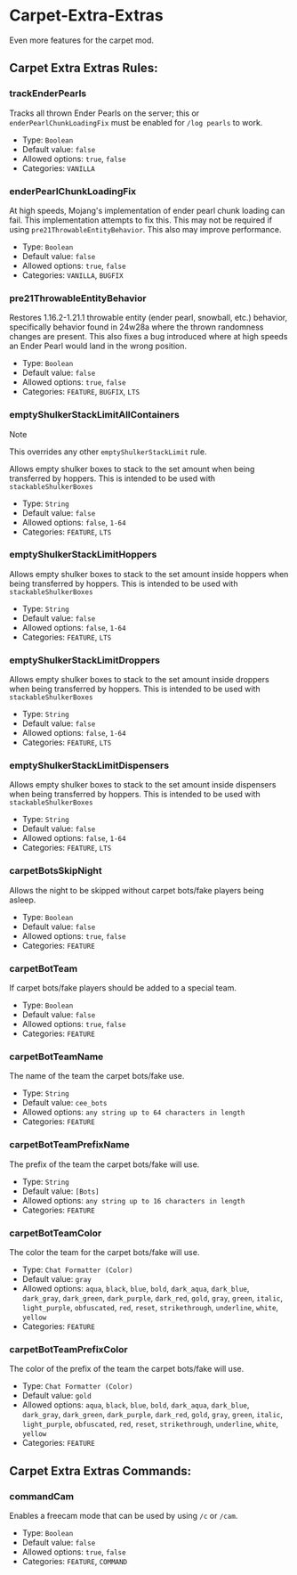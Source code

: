 # Carpet-Extra-Extras
Even more features for the carpet mod.

## Carpet Extra Extras Rules:
### trackEnderPearls
Tracks all thrown Ender Pearls on the server; this or `enderPearlChunkLoadingFix` must be enabled for `/log pearls` to work.
* Type: `Boolean`
* Default value: `false`
* Allowed options: `true`, `false`
* Categories: `VANILLA`

### enderPearlChunkLoadingFix
At high speeds, Mojang's implementation of ender pearl chunk loading can fail. This implementation attempts to fix this. This may not be required if using `pre21ThrowableEntityBehavior`. This also may improve performance.
* Type: `Boolean`
* Default value: `false`
* Allowed options: `true`, `false`
* Categories: `VANILLA`, `BUGFIX`

### pre21ThrowableEntityBehavior
Restores 1.16.2-1.21.1 throwable entity (ender pearl, snowball, etc.) behavior, specifically behavior found in 24w28a where the thrown randomness changes are present. This also fixes a bug introduced where at high speeds an Ender Pearl would land in the wrong position.
* Type: `Boolean`
* Default value: `false`
* Allowed options: `true`, `false`
* Categories: `FEATURE`, `BUGFIX`, `LTS`

### emptyShulkerStackLimitAllContainers
> [!NOTE]
This overrides any other `emptyShulkerStackLimit` rule.

Allows empty shulker boxes to stack to the set amount when being transferred by hoppers. This is intended to be used with `stackableShulkerBoxes`
* Type: `String`
* Default value: `false`
* Allowed options: `false`, `1-64`
* Categories: `FEATURE`, `LTS`

### emptyShulkerStackLimitHoppers
Allows empty shulker boxes to stack to the set amount inside hoppers when being transferred by hoppers. This is intended to be used with `stackableShulkerBoxes`
* Type: `String`
* Default value: `false`
* Allowed options: `false`, `1-64`
* Categories: `FEATURE`, `LTS`

### emptyShulkerStackLimitDroppers
Allows empty shulker boxes to stack to the set amount inside droppers when being transferred by hoppers. This is intended to be used with `stackableShulkerBoxes`
* Type: `String`
* Default value: `false`
* Allowed options: `false`, `1-64`
* Categories: `FEATURE`, `LTS`

### emptyShulkerStackLimitDispensers
Allows empty shulker boxes to stack to the set amount inside dispensers when being transferred by hoppers. This is intended to be used with `stackableShulkerBoxes`
* Type: `String`
* Default value: `false`
* Allowed options: `false`, `1-64`
* Categories: `FEATURE`, `LTS`

### carpetBotsSkipNight
Allows the night to be skipped without carpet bots/fake players being asleep.
* Type: `Boolean`
* Default value: `false`
* Allowed options: `true`, `false`
* Categories: `FEATURE`

### carpetBotTeam
If carpet bots/fake players should be added to a special team.
* Type: `Boolean`
* Default value: `false`
* Allowed options: `true`, `false`
* Categories: `FEATURE`

### carpetBotTeamName
The name of the team the carpet bots/fake use.
* Type: `String`
* Default value: `cee_bots`
* Allowed options: `any string up to 64 characters in length`
* Categories: `FEATURE`

### carpetBotTeamPrefixName
The prefix of the team the carpet bots/fake will use.
* Type: `String`
* Default value: `[Bots]`
* Allowed options: `any string up to 16 characters in length`
* Categories: `FEATURE`

### carpetBotTeamColor
The color the team for the carpet bots/fake will use.
* Type: `Chat Formatter (Color)`
* Default value: `gray`
* Allowed options: `aqua`, `black`, `blue`, `bold`, `dark_aqua`, `dark_blue`, `dark_gray`, `dark_green`, `dark_purple`, `dark_red`, `gold`, `gray`, `green`, `italic`, `light_purple`, `obfuscated`, `red`, `reset`, `strikethrough`, `underline`, `white`, `yellow`
* Categories: `FEATURE`

### carpetBotTeamPrefixColor
The color of the prefix of the team the carpet bots/fake will use.
* Type: `Chat Formatter (Color)`
* Default value: `gold`
* Allowed options: `aqua`, `black`, `blue`, `bold`, `dark_aqua`, `dark_blue`, `dark_gray`, `dark_green`, `dark_purple`, `dark_red`, `gold`, `gray`, `green`, `italic`, `light_purple`, `obfuscated`, `red`, `reset`, `strikethrough`, `underline`, `white`, `yellow`
* Categories: `FEATURE`

## Carpet Extra Extras Commands:
### commandCam
Enables a freecam mode that can be used by using `/c` or `/cam`.
* Type: `Boolean`
* Default value: `false`
* Allowed options: `true`, `false`
* Categories: `FEATURE`, `COMMAND`
